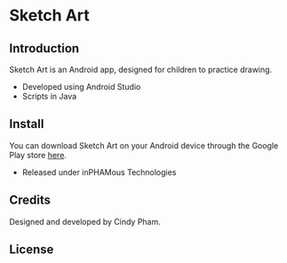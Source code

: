 # Sketch Art

## Introduction
Sketch Art is an Android app, designed for children to practice drawing.
* Developed using Android Studio
* Scripts in Java

## Install
You can download Sketch Art on your Android device through the Google Play store [here](https://play.google.com/store/apps/details?id=com.inphamous.sketchart).
* Released under inPHAMous Technologies

## Credits
Designed and developed by Cindy Pham.

## License

